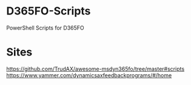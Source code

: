 # D365FO-Scripts
PowerShell Scripts for D365FO

# Sites 
https://github.com/TrudAX/awesome-msdyn365fo/tree/master#scripts
https://www.yammer.com/dynamicsaxfeedbackprograms/#/home

